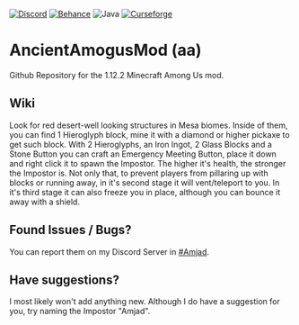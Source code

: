[![Discord](https://img.shields.io/badge/Discord-5865F2?style=for-the-badge&logo=discord&logoColor=white)](https://discord.com)
[![Behance](https://img.shields.io/badge/-Behance-blue?style=for-the-badge&logo=behance&logoColor=white)](https://www.behance.net/stefanobottero)
![Java](https://img.shields.io/badge/java-%23ED8B00.svg?style=for-the-badge&logo=java&logoColor=white)
[![Curseforge](https://cf.way2muchnoise.eu/title/jei.svg)](https://curseforge.com/minecraft/mc-mods)
# AncientAmogusMod (aa)
Github Repository for the 1.12.2 Minecraft Among Us mod.

## Wiki
Look for red desert-well looking structures in Mesa biomes. Inside of them, you can find 1 Hieroglyph block, mine it with a diamond or higher pickaxe to get such block.
With 2 Hieroglyphs, an Iron Ingot, 2 Glass Blocks and a Stone Button you can craft an Emergency Meeting Button, place it down and right click it to spawn the Impostor.
The higher it's health, the stronger the Impostor is. Not only that, to prevent players from pillaring up with blocks or running away, in it's second stage it will vent/teleport to you. In it's third stage it can also freeze you in place, although you can bounce it away with a shield.

## Found Issues / Bugs?
You can report them on my Discord Server in [#Amjad](https://discord.com).

## Have suggestions?
I most likely won't add anything new.
Although I do have a suggestion for you, try naming the Impostor "Amjad".
